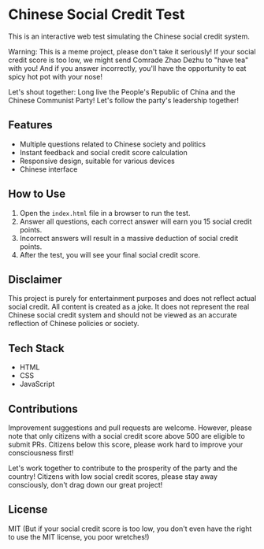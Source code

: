 # Chinese Social Credit Test

This is an interactive web test simulating the Chinese social credit system.

Warning: This is a meme project, please don't take it seriously! If your social credit score is too low, we might send Comrade Zhao Dezhu to "have tea" with you! And if you answer incorrectly, you'll have the opportunity to eat spicy hot pot with your nose!

Let's shout together: Long live the People's Republic of China and the Chinese Communist Party! Let's follow the party's leadership together!

## Features

- Multiple questions related to Chinese society and politics
- Instant feedback and social credit score calculation
- Responsive design, suitable for various devices
- Chinese interface

## How to Use

1. Open the `index.html` file in a browser to run the test.
2. Answer all questions, each correct answer will earn you 15 social credit points.
3. Incorrect answers will result in a massive deduction of social credit points.
4. After the test, you will see your final social credit score.

## Disclaimer

This project is purely for entertainment purposes and does not reflect actual social credit. All content is created as a joke. It does not represent the real Chinese social credit system and should not be viewed as an accurate reflection of Chinese policies or society.

## Tech Stack

- HTML
- CSS
- JavaScript

## Contributions

Improvement suggestions and pull requests are welcome. However, please note that only citizens with a social credit score above 500 are eligible to submit PRs. Citizens below this score, please work hard to improve your consciousness first!

Let's work together to contribute to the prosperity of the party and the country! Citizens with low social credit scores, please stay away consciously, don't drag down our great project!

## License

MIT (But if your social credit score is too low, you don't even have the right to use the MIT license, you poor wretches!)
